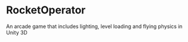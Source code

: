# RocketOperator
An arcade game that includes lighting, level loading and flying physics in Unity 3D
